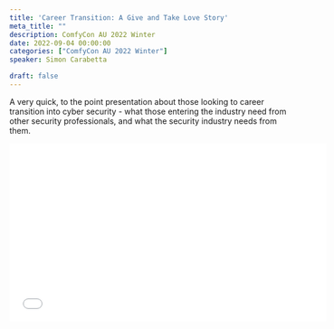 ```yaml
---
title: 'Career Transition: A Give and Take Love Story'
meta_title: ""
description: ComfyCon AU 2022 Winter
date: 2022-09-04 00:00:00
categories: ["ComfyCon AU 2022 Winter"]
speaker: Simon Carabetta

draft: false
---
```

A very quick, to the point presentation about those looking to career transition into cyber security - what those entering the industry need from other security professionals, and what the security industry needs from them.

<iframe width="560" height="315" src="None" title="YouTube video player" frameborder="0" allow="accelerometer; autoplay; clipboard-write; encrypted-media; gyroscope; picture-in-picture; web-share" allowfullscreen></iframe>